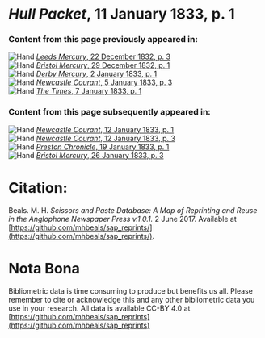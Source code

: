 # *Hull Packet*, 11 January 1833, p. 1  
  
### Content from this page previously appeared in:  
![Hand](http://scissorsandpaste.net/wp-content/uploads/2017/06/smallhandpointer.png) [*Leeds Mercury*, 22 December 1832, p. 3](https://mhbeals.github.io/sap_html/Leeds-Mercury/Leeds-Mercury-22-December-1832-p-3)  
![Hand](http://scissorsandpaste.net/wp-content/uploads/2017/06/smallhandpointer.png) [*Bristol Mercury*, 29 December 1832, p. 1](https://mhbeals.github.io/sap_html/Bristol-Mercury/Bristol-Mercury-29-December-1832-p-1)  
![Hand](http://scissorsandpaste.net/wp-content/uploads/2017/06/smallhandpointer.png) [*Derby Mercury*, 2 January 1833, p. 1](https://mhbeals.github.io/sap_html/Derby-Mercury/Derby-Mercury-2-January-1833-p-1)  
![Hand](http://scissorsandpaste.net/wp-content/uploads/2017/06/smallhandpointer.png) [*Newcastle Courant*, 5 January 1833, p. 3](https://mhbeals.github.io/sap_html/Newcastle-Courant/Newcastle-Courant-5-January-1833-p-3)  
![Hand](http://scissorsandpaste.net/wp-content/uploads/2017/06/smallhandpointer.png) [*The Times*, 7 January 1833, p. 1](https://mhbeals.github.io/sap_html/The-Times/The-Times-7-January-1833-p-1)  
  
### Content from this page subsequently appeared in:  
![Hand](http://scissorsandpaste.net/wp-content/uploads/2017/06/smallhandpointer.png) [*Newcastle Courant*, 12 January 1833, p. 1](https://mhbeals.github.io/sap_html/Newcastle-Courant/Newcastle-Courant-12-January-1833-p-1)  
![Hand](http://scissorsandpaste.net/wp-content/uploads/2017/06/smallhandpointer.png) [*Newcastle Courant*, 12 January 1833, p. 3](https://mhbeals.github.io/sap_html/Newcastle-Courant/Newcastle-Courant-12-January-1833-p-3)  
![Hand](http://scissorsandpaste.net/wp-content/uploads/2017/06/smallhandpointer.png) [*Preston Chronicle*, 19 January 1833, p. 1](https://mhbeals.github.io/sap_html/Preston-Chronicle/Preston-Chronicle-19-January-1833-p-1)  
![Hand](http://scissorsandpaste.net/wp-content/uploads/2017/06/smallhandpointer.png) [*Bristol Mercury*, 26 January 1833, p. 3](https://mhbeals.github.io/sap_html/Bristol-Mercury/Bristol-Mercury-26-January-1833-p-3)  


# Citation: 

Beals. M. H. *Scissors and Paste Database: A Map of Reprinting and Reuse in the Anglophone Newspaper Press v.1.0.1.* 2 June 2017. Available at [https://github.com/mhbeals/sap_reprints/](https://github.com/mhbeals/sap_reprints/). 

# Nota Bona

Bibliometric data is time consuming to produce but benefits us all. Please remember to cite or acknowledge this and any other bibliometric data you use in your research. All data is available CC-BY 4.0 at [https://github.com/mhbeals/sap_reprints](https://github.com/mhbeals/sap_reprints)